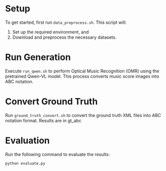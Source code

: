 # Setup

To get started, first run `data_preprocess.sh`. This script will:
1. Set up the required environment, and  
2. Download and preprocess the necessary datasets.

# Run Generation

Execute `run_qwen.sh` to perform Optical Music Recognition (OMR) using the pretrained Qwen-VL model. This process converts music score images into ABC notation.

# Convert Ground Truth

Run `ground_truth_convert.sh` to convert the ground truth XML files into ABC notation format. Results are in gt_abc

# Evaluation

Run the following command to evaluate the results:

```bash
python evaluate.py